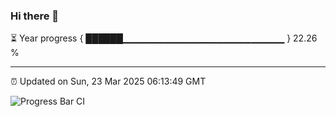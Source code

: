 ### Hi there 👋

⏳ Year progress { ██████▁▁▁▁▁▁▁▁▁▁▁▁▁▁▁▁▁▁▁▁▁▁▁▁ } 22.26 %

---

⏰ Updated on Sun, 23 Mar 2025 06:13:49 GMT

![Progress Bar CI](https://github.com/Shyam-Makwana/GitHub-Actions-Demo/workflows/Progress%20Bar%20CI/badge.svg)
